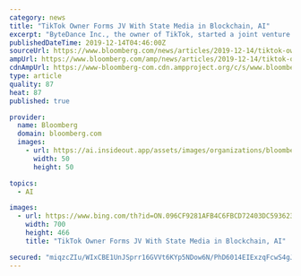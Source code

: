 ```yaml
---
category: news
title: "TikTok Owner Forms JV With State Media in Blockchain, AI"
excerpt: "ByteDance Inc., the owner of TikTok, started a joint venture with a state-owned Chinese media group to develop business lines, including artificial intelligence and blockchain. A unit of ByteDance has 49% of the new firm, which has registered capital of 10 million yuan ($1.4 million); Shanghai Dongfang Newspaper Co. owns the rest, according to ..."
publishedDateTime: 2019-12-14T04:46:00Z
sourceUrl: https://www.bloomberg.com/news/articles/2019-12-14/tiktok-owner-forms-jv-with-state-media-in-blockchain-ai
ampUrl: https://www.bloomberg.com/amp/news/articles/2019-12-14/tiktok-owner-forms-jv-with-state-media-in-blockchain-ai
cdnAmpUrl: https://www-bloomberg-com.cdn.ampproject.org/c/s/www.bloomberg.com/amp/news/articles/2019-12-14/tiktok-owner-forms-jv-with-state-media-in-blockchain-ai
type: article
quality: 87
heat: 87
published: true

provider:
  name: Bloomberg
  domain: bloomberg.com
  images:
    - url: https://ai.insideout.app/assets/images/organizations/bloomberg.com-50x50.jpg
      width: 50
      height: 50

topics:
  - AI

images:
  - url: https://www.bing.com/th?id=ON.096CF9281AFB4C6FBCD72403DC593623
    width: 700
    height: 466
    title: "TikTok Owner Forms JV With State Media in Blockchain, AI"

secured: "miqzcZIu/WIxCBE1UnJSprr16GVVt6KYp5NDow6N/PhD6014EIExzqFcwS4gJrwxN0Dt/QZsXD2X4uTLOAKB9qibFgefh15S+pGANrLMIppNhhxNaotlUBtj1dVi641R6qepV3T2CJdk8zU9Cmd/DAH9rjtB2JZ+mH8VxhbAdAdnfcV48W7iIIK72f0iKIhQGnA5iQ7+fEfvIXEep1UcYba+9NBsxNIb0zmjeMKUAlKKRDGPBuy70QBdjflIsz/LYBxBiLntQ/B/aNo5mfBZxw==;Rdlfs/gk1Tu6HWFZBOEX/w=="
---
```


